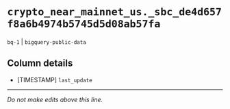 # `crypto_near_mainnet_us._sbc_de4d657f8a6b4974b5745d5d08ab57fa`
`bq-1` | `bigquery-public-data`

## Column details
* [TIMESTAMP] `last_update`

-------------------------------------------------------------------------------
*Do not make edits above this line.*
